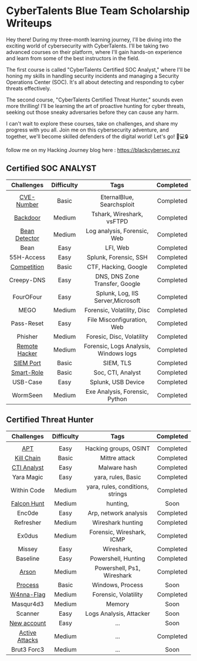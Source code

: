 # CyberTalents Blue Team Scholarship Writeups

Hey there! During my three-month learning journey, I'll be diving into the exciting world of cybersecurity with CyberTalents. I'll be taking two advanced courses on their platform, where I'll gain hands-on experience and learn from some of the best instructors in the field.

The first course is called "CyberTalents Certified SOC Analyst," where I'll be honing my skills in handling security incidents and managing a Security Operations Center (SOC). It's all about detecting and responding to cyber threats effectively.

The second course, "CyberTalents Certified Threat Hunter," sounds even more thrilling! I'll be learning the art of proactive hunting for cyber threats, seeking out those sneaky adversaries before they can cause any harm.

I can't wait to explore these courses, take on challenges, and share my progress with you all. Join me on this cybersecurity adventure, and together, we'll become skilled defenders of the digital world! Let's go! 🚀💻🔒

follow me on my Hacking Journey blog here : https://blackcybersec.xyz


## Certified SOC ANALYST

| Challenges | Difficulty |                                                Tags                                                | Completed |
|:-------------:|:----------:|:--------------------------------------------------------------------------------------------------:|:---------:|
|               |            |                                                                                                    |           |
|     [CVE-Number](./Soc-analyst/CVE-Number/Readme.md)      |    Basic    |                                       EternalBlue, Searchsploit                                       | Completed |
|   [Backdoor](./Soc-analyst/Backdoor/Readme.md)   |   Medium   |                                            Tshark, Wireshark, vsFTPD                                            |        Completed   |
|    [Bean Detector](./Soc-analyst/Bean-Detector/Readme.md)    |    Medium    |                                 Log analysis, Forensic, Web                               | Completed |
|     Bean    |    Easy    |                                     LFI, Web                                     | Completed |
|    55H-Access    |    Easy    |                              Splunk, Forensic, SSH                             |  Completed|
|      [Competition](./Soc-analyst/Competition/Readme.md)     |    Basic    |                                 CTF, Hacking, Google                                  | Completed |
|     Creepy-DNS    |   Easy   |                               DNS, DNS Zone Transfer, Google                              |      Completed     |
|    FourOFour    |   Easy   |                                   Splunk,  Log, IIS Server,Microsoft                                   |      Completed     |
|     MEGO     |    Medium    |                                       Forensic, Volatility, Disc                                      | Completed |
|   Pass-Reset  |   Easy   |                                     File Misconfiguration, Web                                     |       Completed    |
|    Phisher    |    Medium    |                                     Foresic, Disc, Volatility                                     |        Completed   |
|      [Remote Hacker](./Soc-analyst/Remote-Hacker/Readme.md)     |   Medium   |                           Forensic, Logs Analysis, Windows logs                          |   Completed        |
|   [SIEM Port](./Soc-analyst/SIEM-Port/Readme.md)   |    Basic    |                                        SIEM, TLS                                       | Completed |
|     [Smart-Role](./Soc-analyst/Smart-Role/Readme.md)    |   Basic   |                                 Soc, CTI, Analyst                                 |         Completed  |
|     USB-Case    |    Easy    |                                   Splunk, USB Device                                   | Completed          |
|  WormSeen |   Medium   |                                     Exe Analysis, Forensic, Python                                    |       Completed    |


## Certified Threat Hunter

| Challenges | Difficulty |                                                Tags                                                | Completed |
|:-------------:|:----------:|:--------------------------------------------------------------------------------------------------:|:---------:|
|               |            |                                                                                                    |           |
|     [APT](./Threat-hunter)      |    Easy    |                                       Hacking groups,  OSINT                                     | Completed |
|   [Kill Chain](./Threat-hunter)   |   Basic   |                                            Mittre attack                                            |        Completed   |
|    [CTI Analyst](./Threat-hunter)    |    Easy    |                                Malware hash                               | Completed |
|     Yara Magic    |    Easy    |                                     yara, rules, Basic                                     | Completed |
|    Within Code    |    Medium    |                              yara, rules, conditions, strings                             |  Completed|
|      [Falcon Hunt](./Threat-hunter)     |    Medium    |                                 hunting,                                   | Soon |
|     Enc0de   |   Easy   |                               Arp, network analysis                              |      Completed     |
|    Refresher    |   Medium   |                                   Wireshark hunting                                   |      Completed     |
|     Ex0dus     |    Medium    |                                       Forensic, Wireshark, ICMP                                      | Completed |
|   Missey  |   Easy   |                                     Wireshark,                                     |       Completed    |
|    Baseline    |    Easy    |                                     Powershell, Hunting                                     |        Completed   |
|      [Arson](./Threat-hunter)     |   Medium   |                           Powershell, Ps1, Wireshark                          |   Completed        |
|   [Process](./Threat-hunter)   |    Basic    |                                        Windows, Process                                     | Soon |
|     [W4nna-Flag](./Threat-hunter)    |   Medium   |                                 Forensic, Volatility                                 |         Completed  |
|     Masqur4d3    |    Medium    |                                   Memory                                   | Soon          |
|  Scanner |   Easy   |                                     Logs Analysis, Attacker                                   |       Soon    |
|   [New account](./Threat-hunter)   |    Easy    |                ...                                                             | Soon |
|     [Active Attacks](./Threat-hunter)    |   Medium   |            ...                                                      |         Completed  |
|     Brut3 Forc3    |    Medium    |                                   ...                                   | Soon          |
